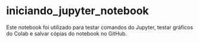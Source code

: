 # iniciando_jupyter_notebook
Este notebook foi utilizado para testar comandos do Jupyter, testar gráficos do Colab e salvar cópias do notebook no GitHub.
